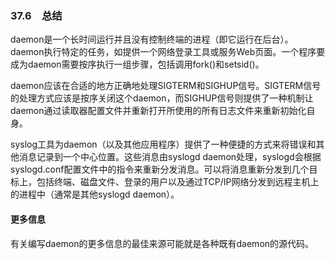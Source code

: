 ### 37.6　总结

daemon是一个长时间运行并且没有控制终端的进程（即它运行在后台）。daemon执行特定的任务，如提供一个网络登录工具或服务Web页面。一个程序要成为daemon需要按序执行一组步骤，包括调用fork()和setsid()。

daemon应该在合适的地方正确地处理SIGTERM和SIGHUP信号。SIGTERM信号的处理方式应该是按序关闭这个daemon，而SIGHUP信号则提供了一种机制让daemon通过读取器配置文件并重新打开所使用的所有日志文件来重新初始化自身。

syslog工具为daemon（以及其他应用程序）提供了一种便捷的方式来将错误和其他消息记录到一个中心位置。这些消息由syslogd daemon处理，syslogd会根据syslogd.conf配置文件中的指令来重新分发消息。可以将消息重新分发到几个目标上，包括终端、磁盘文件、登录的用户以及通过TCP/IP网络分发到远程主机上的进程中（通常是其他syslogd daemon）。

#### 更多信息

有关编写daemon的更多信息的最佳来源可能就是各种既有daemon的源代码。

